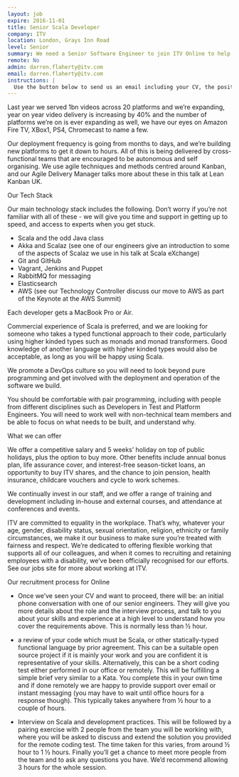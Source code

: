 ```yaml
---
layout: job
expire: 2016-11-01
title: Senior Scala Developer
company: ITV
location: London, Grays Inn Road
level: Senior
summary: We need a Senior Software Engineer to join ITV Online to help build and run a new architecture underpinned with Scala microservices and best-of-breed open-source technology to reduce our reliance on monolithic applications. <a class="_blank" href="https://skillsmatter.com/skillscasts/6186-domain-service-aggregators-a-structured-approach-to-microservice-composition">Check out some specifics of this approach from a talk one of our engineers did</a>.
remote: No
admin: darren.flaherty@itv.com
email: darren.flaherty@itv.com
instructions: |
  Use the button below to send us an email including your CV, the position you're applying for, and anything else you might want to say.
---
```


<!-- break -->

Last year we served 1bn videos across 20 platforms and we’re expanding, year on year video delivery is increasing by 40% and the number of platforms we’re on is ever expanding as well, we have our eyes on Amazon Fire TV, XBox1, PS4, Chromecast to name a few.

Our deployment frequency is going from months to days, and we’re building new platforms to get it down to hours.
All of this is being delivered by cross-functional teams that are encouraged to be autonomous and self organising. We use agile techniques and methods centred around Kanban, and our Agile Delivery Manager talks more about these in this talk at Lean Kanban UK.

Our Tech Stack

Our main technology stack includes the following. Don’t worry if you’re not familiar with all of these - we will give you time and support in getting up to speed, and access to experts when you get stuck.

- Scala and the odd Java class
- Akka and Scalaz (see one of our engineers give an introduction to     some of the aspects of Scalaz we use in his talk at Scala eXchange)
- Git and GitHub
- Vagrant, Jenkins and Puppet
- RabbitMQ for messaging
- Elasticsearch
- AWS (see our Technology Controller discuss our move to AWS as part  of the Keynote at the AWS Summit)

Each developer gets a MacBook Pro or Air.

Commercial experience of Scala is preferred, and we are looking for someone who takes a typed functional approach to their code, particularly using higher kinded types such as monads and monad transformers. Good knowledge of another language with higher kinded types would also be acceptable, as long as you will be happy using Scala.

We promote a DevOps culture so you will need to look beyond pure programming and get involved with the deployment and operation of the software we build.

You should be comfortable with pair programming, including with people from different disciplines such as Developers in Test and Platform Engineers. You will need to work well with non-technical team members and be able to focus on what needs to be built, and understand why.


What we can offer

We offer a competitive salary and 5 weeks’ holiday on top of public holidays, plus the option to buy more. Other benefits include annual bonus plan, life assurance cover, and interest-free season-ticket loans, an opportunity to buy ITV shares, and the chance to join pension, health insurance, childcare vouchers and cycle to work schemes.

We continually invest in our staff, and we offer a range of training and development including in-house and external courses, and attendance at conferences and events.

ITV are committed to equality in the workplace. That’s why, whatever your age, gender, disability status, sexual orientation, religion, ethnicity or family circumstances, we make it our business to make sure you’re treated with fairness and respect. We’re dedicated to offering flexible working that supports all of our colleagues, and when it comes to recruiting and retaining employees with a disability, we’ve been officially recognised for our efforts.
See our jobs site for more about working at ITV.


Our recruitment process for Online

- Once we’ve seen your CV and want to proceed, there will be:
an initial phone conversation with one of our senior engineers. They will give you more details about the role and the interview process, and talk to you about your skills and experience at a high level to understand how you cover the requirements above. This is normally less than ½ hour.

- a review of your code which must be Scala, or other statically-typed functional language by prior agreement. This can be a suitable open source project if it is mainly your work and you are confident it is representative of your skills. Alternatively, this can be a short coding test either performed in our office or remotely. This will be fulfilling a simple brief very similar to a Kata. You complete this in your own time and if done remotely we are happy to provide support over email or instant messaging (you may have to wait until office hours for a response though). This typically takes anywhere from ½ hour to a couple of hours.
- Interview on Scala and development practices. This will be followed by a pairing exercise with 2 people from the team you will be working with, where you will be asked to discuss and extend the solution you provided for the remote coding test. The time taken for this varies, from around ½ hour to 1 ½ hours. Finally you’ll get a chance to meet more people from the team and to ask any questions you have. We’d recommend allowing 3 hours for the whole session.
